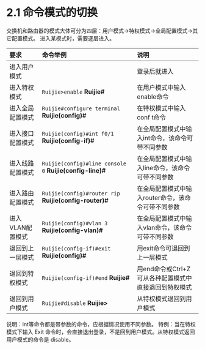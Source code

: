 # 2.1 命令模式的切换

交换机和路由器的模式大体可分为四层：用户模式→特权模式→全局配置模式→其它配置模式。 进入某模式时，需要逐层进入。

| 要求 | 命令举例 | 说明 |
| :--- | :--- | :--- |
| 进入用户模式 |  | 登录后就进入 |
| 进入特权模式 | `Ruijie>enable`  **Ruijie\#** | 在用户模式中输入enable命令 |
| 进入全局配置模式 | `Ruijie#configure terminal`  **Ruijie\(config\)\#** | 在特权模式中输入conf t命令 |
| 进入接口配置模式 | `Ruijie(config)#int f0/1`  **Ruijie\(config-if\)\#** | 在全局配置模式中输入int命令，该命令可带不同参数 |
| 进入线路配置模式 | `Ruijie(config)#line console 0`  **Ruijie\(config-line\)\#** | 在全局配置模式中输入line命令，该命令可带不同参数 |
| 进入路由配置模式 | `Ruijie(config)#router rip`  **Ruijie\(config-router\)\#** | 在全局配置模式中输入router命令，该命令可带不同参数 |
| 进入VLAN配置模式 | `Ruijie(config)#vlan 3`  **Ruijie\(config-vlan\)\#** | 在全局配置模式中输入vlan命令，该命令可带不同参数 |
| 退回到上一层模式 | `Ruijie(config-if)#exit`  **Ruijie\(config\)\#** | 用exit命令可退回到上一层模式 |
| 退回到特权模式 | `Ruijie(config-if)#end`  **Ruijie\#** | 用end命令或Ctrl+Z可从各种配置模式中直接退回到特权模式 |
| 退回到用户模式 | `Ruijie#disable`  **Ruijie&gt;** | 从特权模式退回到用户模式 |

说明：int等命令都是带参数的命令，应根据情况使用不同参数。 特例：当在特权模式下输入 Exit 命令时，会直接退出登录，不是回到用户模式。从特权模式返回用户模式的命令是 disable。

